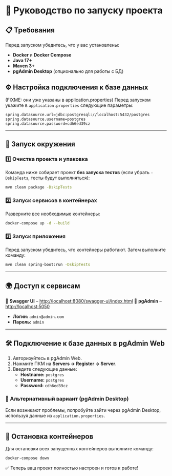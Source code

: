 # 📌 Руководство по запуску проекта

## 📋 Требования
Перед запуском убедитесь, что у вас установлены:
- **Docker** и **Docker Compose**
- **Java 17+**
- **Maven 3+**
- **pgAdmin Desktop** (опционально для работы с БД)

## ⚙️ Настройка подключения к базе данных
(FIXME: они уже указаны в application.properties)
Перед запуском укажите в `application.properties` следующие параметры:

```
spring.datasource.url=jdbc:postgresql://localhost:5432/postgres
spring.datasource.username=postgres
spring.datasource.password=cdh6ed39cz
```

---

## 🚀 Запуск окружения

### 1️⃣ Очистка проекта и упаковка
Команда ниже собирает проект **без запуска тестов** (если убрать `-DskipTests`, тесты будут выполняться):
```sh
mvn clean package -DskipTests
```

### 2️⃣ Запуск сервисов в контейнерах
Разверните все необходимые контейнеры:
```sh
docker-compose up -d --build
```

### 3️⃣ Запуск приложения
Перед запуском убедитесь, что контейнеры работают. Затем выполните команду:
```sh
mvn clean spring-boot:run -DskipTests
```

---

## 🌍 Доступ к сервисам
🔹 **Swagger UI** – [http://localhost:8080/swagger-ui/index.html](http://localhost:8080/swagger-ui/index.html)
🔹 **pgAdmin** – [http://localhost:5050](http://localhost:5050)
   - **Логин:** `admin@admin.com`
   - **Пароль:** `admin`

---

## 🛠 Подключение к базе данных в pgAdmin Web
1. Авторизуйтесь в pgAdmin Web.
2. Нажмите ПКМ на **Servers → Register → Server**.
3. Введите следующие данные:
   - **Hostname:** `postgres`
   - **Username:** `postgres`
   - **Password:** `cdh6ed39cz`

### 🔄 Альтернативный вариант (pgAdmin Desktop)
Если возникают проблемы, попробуйте зайти через pgAdmin Desktop, используя данные из `application.properties`.

---

## 🛑 Остановка контейнеров
Для остановки всех запущенных контейнеров выполните команду:
```sh
docker-compose down
```

✅ Теперь ваш проект полностью настроен и готов к работе!

